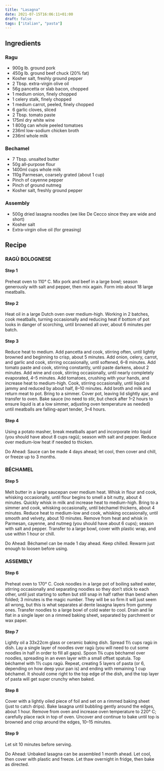 ```yaml
---
title: "Lasagna"
date: 2021-07-15T16:06:11+01:00
draft: false
tags: ["italian", "pasta"]
---
```


## Ingredients

### Ragu

 - 900g lb. ground pork
 - 450g lb. ground beef chuck (20% fat)
 - Kosher salt, freshly ground pepper
 - 2 Tbsp. extra-virgin olive oil
 - 56g pancetta or slab bacon, chopped
 - 1 medium onion, finely chopped
 - 1 celery stalk, finely chopped
 - 1 medium carrot, peeled, finely chopped
 - 6 garlic cloves, sliced
 - 2 Tbsp. tomato paste
 - 175ml dry white wine
 - 1 800g can whole peeled tomatoes
 - 236ml low-sodium chicken broth
 - 236ml whole milk

### Bechamel

 - 7 Tbsp. unsalted butter
 - 50g all-purpose flour
 - 1400ml cups whole milk
 - 110g Parmesan, coarsely grated (about 1 cup)
 - Pinch of cayenne pepper
 - Pinch of ground nutmeg
 - Kosher salt, freshly ground pepper

### Assembly

 - 500g dried lasagna noodles (we like De Cecco since they are wide and short)
 - Kosher salt
 - Extra-virgin olive oil (for greasing)

## Recipe

### RAGÙ BOLOGNESE

#### Step 1

Preheat oven to 110° C. Mix pork and beef in a large bowl; season generously with salt and pepper, then mix again.
Form into about 18 large meatballs.

#### Step 2

Heat oil in a large Dutch oven over medium-high. Working in 2 batches, cook meatballs, turning occasionally and reducing heat if bottom of pot looks in danger of scorching, until browned all over, about 6 minutes per batch.

#### Step 3

Reduce heat to medium. Add pancetta and cook, stirring often, until lightly browned and beginning to crisp, about 5 minutes.
Add onion, celery, carrot, and garlic and cook, stirring occasionally, until softened, 6–8 minutes.
Add tomato paste and cook, stirring constantly, until paste darkens, about 2 minutes.
Add wine and cook, stirring occasionally, until nearly completely evaporated, 4–5 minutes.
Add tomatoes, crushing with your hands, and increase heat to medium-high.
Cook, stirring occasionally, until liquid is jammy and reduced by about half, 8–10 minutes.
Add broth and milk and return meat to pot.
Bring to a simmer. Cover pot, leaving lid slightly ajar, and transfer to oven. Bake sauce (no need to stir, but check after 1–2 hours to ensure liquid is at a low simmer, adjusting oven temperature as needed) until meatballs are falling-apart tender, 3–4 hours.

#### Step 4

Using a potato masher, break meatballs apart and incorporate into liquid (you should have about 8 cups ragù); season with salt and pepper. Reduce over medium-low heat if needed to thicken.

Do Ahead: Sauce can be made 4 days ahead; let cool, then cover and chill, or freeze up to 3 months.

### BÉCHAMEL

#### Step 5

Melt butter in a large saucepan over medium heat. Whisk in flour and cook, whisking occasionally, until flour begins to smell a bit nutty, about 4 minutes.
Quickly whisk in milk and increase heat to medium-high. Bring to a simmer and cook, whisking occasionally, until béchamel thickens, about 4 minutes.
Reduce heat to medium-low and cook, whisking occasionally, until smooth and velvety, about 10 minutes.
Remove from heat and whisk in Parmesan, cayenne, and nutmeg (you should have about 6 cups);
season with salt and pepper. Transfer to a large bowl, cover with plastic wrap, and use within 1 hour or chill.

Do Ahead: Béchamel can be made 1 day ahead. Keep chilled. Rewarm just enough to loosen before using.

### ASSEMBLY

#### Step 6

Preheat oven to 170° C. Cook noodles in a large pot of boiling salted water, stirring occasionally and separating noodles so they don’t stick to each other, until just starting to soften but still snap in half rather than bend when folded; 3 minutes is the magic number. They will be so firm it will just seem all wrong, but this is what separates al dente lasagna layers from gummy ones. Transfer noodles to a large bowl of cold water to cool. Drain and lie flat in a single layer on a rimmed baking sheet, separated by parchment or wax paper.

#### Step 7

Lightly oil a 33x22cm glass or ceramic baking dish. Spread 1½ cups ragù in dish. Lay a single layer of noodles over ragù (you will need to cut some noodles in half in order to fill all gaps). Spoon 1¼ cups béchamel over noodles, spreading in an even layer with a small offset spatula. Top béchamel with 1½ cups ragù. Repeat, creating 5 layers of pasta (or 6, depending on how deep your pan is) and ending with remaining 1 cup béchamel. It should come right to the top edge of the dish, and the top layer of pasta will get super crunchy when baked.

#### Step 8

Cover with a lightly oiled piece of foil and set on a rimmed baking sheet (just to catch drips). Bake lasagna until bubbling gently around the edges, about 1 hour. Remove from oven and increase oven temperature to 220° C; carefully place rack in top of oven. Uncover and continue to bake until top is browned and crisp around the edges, 10–15 minutes.

#### Step 9

Let sit 10 minutes before serving.

Do Ahead: Unbaked lasagna can be assembled 1 month ahead. Let cool, then cover with plastic and freeze. Let thaw overnight in fridge, then bake as directed.